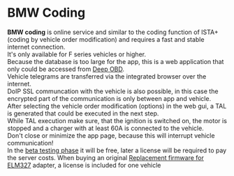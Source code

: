 # BMW Coding
**BMW coding** is online service and similar to the coding function of ISTA+ (coding by vehicle order modification) and requires a fast and stable internet connection.  
It's only available for F series vehicles or higher.  
Because the database is too large for the app, this is a web application that only could be accessed from [Deep OBD](Deep_OBD_for_BMW_and_VAG.md).  
Vehicle telegrams are transferred via the integrated browser over the internet.  
DoIP SSL communcation with the vehicle is also possible, in this case the encrypted part of the communication is only between app and vehicle.  
After selecting the vehicle order modification (options) in the web gui, a TAL is generated that could be executed in the next step.  
While TAL execution make sure, that the ignition is switched on, the motor is stopped and a charger with at least 60A is connected to the vehicle.  
Don't close or minimize the app page, because this will interrupt vehicle communication!  
In the [beta testing phase](https://play.google.com/apps/testing/de.holeschak.bmw_deep_obd) it will be free, later a license will be required to pay the server costs.
When buying an original [Replacement firmware for ELM327](Replacement_firmware_for_ELM327.md#buy-a-preprogrammed-adapter) adapter, a license is included for one vehicle

